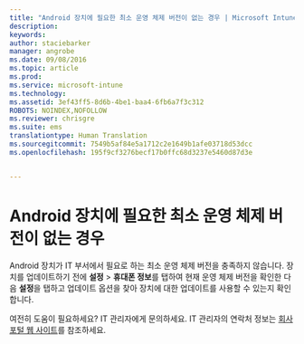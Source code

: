 ```yaml
---
title: "Android 장치에 필요한 최소 운영 체제 버전이 없는 경우 | Microsoft Intune"
description: 
keywords: 
author: staciebarker
manager: angrobe
ms.date: 09/08/2016
ms.topic: article
ms.prod: 
ms.service: microsoft-intune
ms.technology: 
ms.assetid: 3ef43ff5-8d6b-4be1-baa4-6fb6a7f3c312
ROBOTS: NOINDEX,NOFOLLOW
ms.reviewer: chrisgre
ms.suite: ems
translationtype: Human Translation
ms.sourcegitcommit: 7549b5af84e5a1712c2e1649b1afe03718d53dcc
ms.openlocfilehash: 195f9cf3276becf17b0ffc68d3237e5460d87d3e


---
```



# Android 장치에 필요한 최소 운영 체제 버전이 없는 경우

Android 장치가 IT 부서에서 필요로 하는 최소 운영 체제 버전을 충족하지 않습니다. 장치를 업데이트하기 전에 **설정** &gt; **휴대폰 정보**를 탭하여 현재 운영 체제 버전을 확인한 다음 **설정**을 탭하고 업데이트 옵션을 찾아 장치에 대한 업데이트를 사용할 수 있는지 확인합니다.

여전히 도움이 필요하세요? IT 관리자에게 문의하세요. IT 관리자의 연락처 정보는 [회사 포털 웹 사이트](http://portal.manage.microsoft.com)를 참조하세요.




<!--HONumber=Sep16_HO2-->


